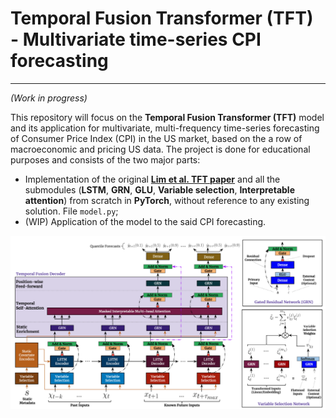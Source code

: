 # Temporal Fusion Transformer (TFT) - Multivariate time-series CPI forecasting
---
*(Work in progress)*

This repository will focus on the **Temporal Fusion Transformer (TFT)** model and its application for multivariate, multi-frequency time-series forecasting of Consumer Price Index (CPI) in the US market, based on the a row of macroeconomic and pricing US data. The project is done for educational purposes and consists of the two major parts:
- Implementation of the original **[Lim et al. TFT paper](https://arxiv.org/pdf/1912.09363)** and all the submodules (**LSTM**, **GRN**, **GLU**, **Variable selection**, **Interpretable attention**) from scratch in **PyTorch**, without reference to any existing solution. File `model.py`;
- (WIP) Application of the model to the said CPI forecasting.

![TFT architecture](readme_img/tft-architecture.png)